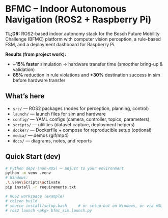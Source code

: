 # BFMC – Indoor Autonomous Navigation (ROS2 + Raspberry Pi)

**TL;DR:** ROS2-based indoor autonomy stack for the Bosch Future Mobility Challenge (BFMC) platform with computer vision perception, a rule-based FSM, and a deployment dashboard for Raspberry Pi.

**Results (from project work):**
- ~**15% faster** simulation → hardware transfer time (smoother bring-up & validation)
- **85%** reduction in rule violations and **+30%** destination success in sim before hardware transfer

## What’s here
- `src/` — ROS2 packages (nodes for perception, planning, control)
- `launch/` — launch files for sim and hardware
- `config/` — YAML configs (camera, controller, topics, parameters)
- `scripts/` — utilities (dataset capture, deployment helpers)
- `docker/` — Dockerfile + compose for reproducible setup (optional)
- `media/` — demos (gif/mp4)
- `docs/` — diagrams, notes, and reports

## Quick Start (dev)
```bash
# Python deps (non-ROS) — adjust to your environment
python -m venv .venv
# Windows:
.\.venv\Scripts\activate
pip install -r requirements.txt

# ROS2 workspace (example)
# colcon build
# source install/setup.bash     # or setup.bat on Windows, or via WSL
# ros2 launch <pkg> bfmc_sim.launch.py
